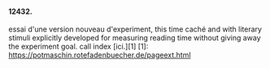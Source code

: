 #### 12432.
essai d'une version nouveau d'experiment, this time caché and with literary stimuli explicitly developed for measuring reading time without giving away the experiment goal.
call index [ici.][1]
[1]: https://potmaschin.rotefadenbuecher.de/pageext.html